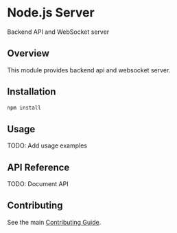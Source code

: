 # Node.js Server

Backend API and WebSocket server

## Overview

This module provides backend api and websocket server.

## Installation

```bash
npm install
```

## Usage

TODO: Add usage examples

## API Reference

TODO: Document API

## Contributing

See the main [Contributing Guide](../../docs/CONTRIBUTING.md).
